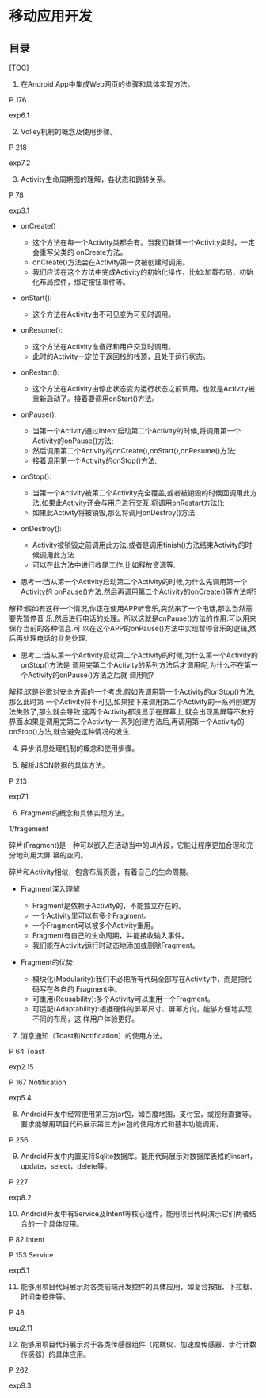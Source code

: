 移动应用开发
===

目录
---

[TOC]

1. 在Android App中集成Web网页的步骤和具体实现方法。

P 176

exp6.1

2. Volley机制的概念及使用步骤。

P 218

exp7.2

3. Activity生命周期图的理解，各状态和跳转关系。

P 78

exp3.1

- onCreate() :
    - 这个方法在每一个Activity类都会有。当我们新建一个Activity类时，一定会重写父类的 onCreate方法。
    - onCreate()方法会在Activity第一次被创建时调用。
    - 我们应该在这个方法中完成Activity的初始化操作，比如:加载布局，初始化布局控件，绑定按钮事件等。

- onStart():
    - 这个方法在Activity由不可见变为可见时调用。

- onResume():
    - 这个方法在Activity准备好和用户交互时调用。
    - 此时的Activity一定位于返回栈的栈顶，且处于运行状态。

- onRestart():
    - 这个方法在Activity由停止状态变为运行状态之前调用，也就是Activity被重新启动了。接着要调用onStart()方法。

- onPause():
    - 当第一个Activity通过Intent启动第二个Activity的时候,将调用第一个Activity的onPause()方法;
    - 然后调用第二个Activity的onCreate(),onStart(),onResume()方法;
    - 接着调用第一个Activity的onStop()方法;

- onStop():
    - 当第一个Activity被第二个Activity完全覆盖,或者被销毁的时候回调用此方法.如果此Activity还会与用户进行交互,将调用onRestart方法();
    - 如果此Activity将被销毁,那么将调用onDestroy()方法.

- onDestroy():
    - Activity被销毁之前调用此方法.或者是调用finish()方法结束Activity的时候调用此方法.
    - 可以在此方法中进行收尾工作,比如释放资源等.

- 思考一:当从第一个Activity启动第二个Activity的时候,为什么先调用第一个Activity的 onPause()方法,然后再调用第二个Activity的onCreate()等方法呢?

解释:假如有这样一个情况,你正在使用APP听音乐,突然来了一个电话,那么当然需要先暂停音 乐,然后进行电话的处理。所以这就是onPause()方法的作用:可以用来保存当前的各种信息.可 以在这个APP的onPause()方法中实现暂停音乐的逻辑,然后再处理电话的业务处理.

- 思考二:当从第一个Activity启动第二个Activity的时候,为什么第一个Activity的onStop()方法是 调用完第二个Activity的系列方法后才调用呢,为什么不在第一个Activity的onPause()方法之后就 调用呢?

解释:这是谷歌对安全方面的一个考虑.假如先调用第一个Activity的onStop()方法,那么此时第 一个Activity将不可见,如果接下来调用第二个Activity的一系列创建方法失败了,那么就会导致 这两个Activity都没显示在屏幕上,就会出现黑屏等不友好界面.如果是调用完第二个Activity一 系列创建方法后,再调用第一个Activity的onStop()方法,就会避免这种情况的发生.

4. 异步消息处理机制的概念和使用步骤。

5. 解析JSON数据的具体方法。

P 213

exp7.1

6. Fragment的概念和具体实现方法。

1/fragement

碎片(Fragment)是一种可以嵌入在活动当中的UI片段，它能让程序更加合理和充分地利用大屏
幕的空间。

碎片和Activity相似，包含布局页面，有着自己的生命周期。

- Fragment深入理解
    - Fragment是依赖于Activity的，不能独立存在的。
    - 一个Activity里可以有多个Fragment。
    - 一个Fragment可以被多个Activity重用。
    - Fragment有自己的生命周期，并能接收输入事件。
    - 我们能在Activity运行时动态地添加或删除Fragment。

- Fragment的优势:
    - 模块化(Modularity):我们不必把所有代码全部写在Activity中，而是把代码写在各自的 Fragment中。
    - 可重用(Reusability):多个Activity可以重用一个Fragment。
    - 可适配(Adaptability):根据硬件的屏幕尺寸、屏幕方向，能够方便地实现不同的布局，这 样用户体验更好。

7. 消息通知（Toast和Notification）的使用方法。

P 64 Toast

exp2.15

P 167 Notification

exp5.4

8. Android开发中经常使用第三方jar包，如百度地图，支付宝，或视频直播等。要求能够用项目代码展示第三方jar包的使用方式和基本功能调用。

P 256

9. Android开发中内置支持Sqlite数据库。能用代码展示对数据库表格的insert，update，select，delete等。

P 227

exp8.2

10. Android开发中有Service及Intent等核心组件，能用项目代码演示它们两者结合的一个具体应用。

P 82 Intent

P 153 Service

exp5.1

11. 能够用项目代码展示对各类前端开发控件的具体应用，如复合按钮、下拉框、时间类控件等。

P 48

exp2.11

12. 能够用项目代码展示对于各类传感器组件（陀螺仪、加速度传感器、步行计数传感器）的具体应用。

P 262

exp9.3

